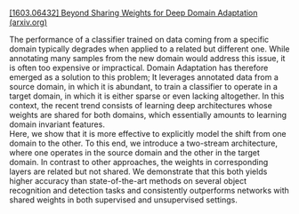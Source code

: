 [[1603.06432] Beyond Sharing Weights for Deep Domain Adaptation (arxiv.org)](https://arxiv.org/abs/1603.06432)

The performance of a classifier trained on data coming from a specific domain typically degrades when applied to a related but different one. While annotating many samples from the new domain would address this issue, it is often too expensive or impractical. Domain Adaptation has therefore emerged as a solution to this problem; It leverages annotated data from a source domain, in which it is abundant, to train a classifier to operate in a target domain, in which it is either sparse or even lacking altogether. In this context, the recent trend consists of learning deep architectures whose weights are shared for both domains, which essentially amounts to learning domain invariant features.  
Here, we show that it is more effective to explicitly model the shift from one domain to the other. To this end, we introduce a two-stream architecture, where one operates in the source domain and the other in the target domain. In contrast to other approaches, the weights in corresponding layers are related but not shared. We demonstrate that this both yields higher accuracy than state-of-the-art methods on several object recognition and detection tasks and consistently outperforms networks with shared weights in both supervised and unsupervised settings.